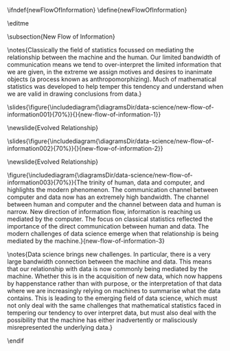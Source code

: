 \ifndef{newFlowOfInformation}
\define{newFlowOfInformation}

\editme

\subsection{New Flow of Information}

\notes{Classically the field of statistics focussed on mediating the relationship between the machine and the human. Our limited bandwidth of communication means we tend to over-interpret the limited information that we are given, in the extreme we assign motives and desires to inanimate objects (a process known as  anthropomorphizing). Much of mathematical statistics was developed to help temper this tendency and understand when we are valid in drawing conclusions from data.}

\slides{\figure{\includediagram{\diagramsDir/data-science/new-flow-of-information001}{70%}}{}{new-flow-of-information-1}}

\newslide{Evolved Relationship}

\slides{\figure{\includediagram{\diagramsDir/data-science/new-flow-of-information002}{70%}}{}{new-flow-of-information-2}}

\newslide{Evolved Relationship}

\figure{\includediagram{\diagramsDir/data-science/new-flow-of-information003}{70%}}{The trinity of human, data and computer, and highlights the modern phenomenon. The communication channel between computer and data now has an extremely high bandwidth. The channel between human and computer and the channel between data and human is narrow. New direction of information flow, information is reaching us mediated by the computer. The focus on classical statistics reflected the importance of the direct communication between human and data. The modern challenges of data science emerge when that relationship is being mediated by the machine.}{new-flow-of-information-3}

\notes{Data science brings new challenges. In particular, there is a very large bandwidth connection between the machine and data. This means that our relationship with data is now commonly being mediated by the machine. Whether this is in the acquisition of new data, which now happens by happenstance rather than with purpose, or the interpretation of that data where we are increasingly relying on machines to summarise what the data contains. This is leading to the emerging field of data science, which must not only deal with the same challenges that mathematical statistics faced in tempering our tendency to over interpret data, but must also deal with the possibility that the machine has either inadvertently or malisciously misrepresented the underlying data.}

\endif
